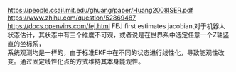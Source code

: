 https://people.csail.mit.edu/ghuang/paper/Huang2008ISER.pdf
https://www.zhihu.com/question/52869487
https://docs.openvins.com/fej.html
FEJ first estimates jacobian,对于机器人状态估计，其状态中有三个维度不可观，或者说是在世界系中选定任意一个Z轴竖直的坐标系，  
系统观测均是一样的，由于标准EKF中在不同的状态进行线性化，导致能观性改变。通过固定线性化点的方式维持其本身能观性。
